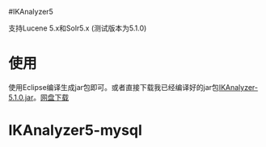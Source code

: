 #IKAnalyzer5

支持Lucene 5.x和Solr5.x (测试版本为5.1.0)

# 使用

使用Eclipse编译生成jar包即可。或者直接下载我已经编译好的jar包[IKAnalyzer-5.1.0.jar](https://github.com/kweima/IKAnalyzer5/releases/download/v5.1.0/IKAnalyzer-5.1.0.jar "IKAnalyzer-5.1.0.jar")。[网盘下载](http://pan.baidu.com/s/1qWJq6ja)
# IKAnalyzer5-mysql
